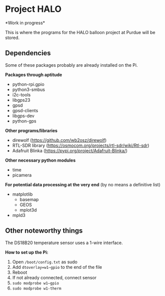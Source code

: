# Project HALO

\*Work in progress\*

This is where the programs for the HALO balloon project at Purdue will be stored.

## Dependencies

Some of these packages probably are already installed on the Pi.

**Packages through aptitude**
* python-rpi.gpio
* python3-smbus
* i2c-tools
* libgps23
* gpsd
* gpsd-clients
* libgps-dev
* python-gps

**Other programs/libraries**
* direwolf (https://github.com/wb2osz/direwolf)
* RTL-SDR library (https://osmocom.org/projects/rtl-sdr/wiki/Rtl-sdr)
* Adafruit Blinka (https://pypi.org/project/Adafruit-Blinka/)

**Other necessary python modules**
* time
* picamera

**For potential data processing at the very end**
(by no means a definitive list)
* matplotlib
   * basemap
   * GEOS
   * mplot3d
* mpld3

## Other noteworthy things

The DS18B20 temperature sensor uses a 1-wire interface.

**How to set up the Pi:**

1. Open `/boot/config.txt` as sudo
2. Add `dtoverlay=w1–gpio` to the end of the file
3. Reboot
4. If not already connected, connect sensor
5. `sudo modprobe w1–gpio`
6. `sudo modprobe w1-therm`
